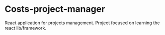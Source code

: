 # Costs-project-manager
React application for projects management. Project focused on learning the react lib/framework.
